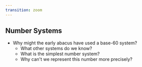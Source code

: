 ```yaml
---
transition: zoom
---
```


## Number Systems

- Why might the early abacus have used a base-60 system?  
  - What other systems do we know?
  - What is the simplest number system?
  - Why can't we represent this number more precisely?